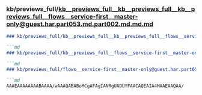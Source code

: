 ### kb/previews_full/kb__previews_full__kb__previews_full__kb__previews_full__flows__service-first__master-only@guest.har.part053.md.part002.md.md.md

```md
### kb/previews_full/kb__previews_full__kb__previews_full__flows__service-first__master-only@guest.har.part053.md.part002.md.md

```md
### kb/previews_full/kb__previews_full__flows__service-first__master-only@guest.har.part053.md.part002.md

```md
### kb/previews_full/flows__service-first__master-only@guest.har.part053.md (part 002)

```md
AAAEAAAAAAAABAAAA/wAAAQABABoMCgAFAgIANRgUADUYFAACAQEAIA4MAAEAAQAA/
```

```

```

```

```
